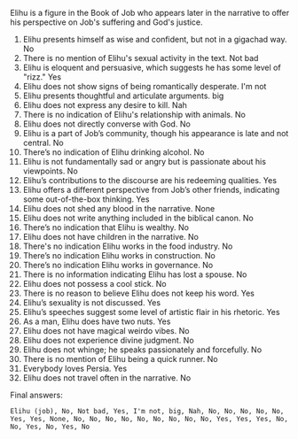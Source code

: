Elihu is a figure in the Book of Job who appears later in the narrative to offer his perspective on Job's suffering and God's justice.

1. Elihu presents himself as wise and confident, but not in a gigachad way. No
2. There is no mention of Elihu's sexual activity in the text. Not bad
3. Elihu is eloquent and persuasive, which suggests he has some level of "rizz." Yes
4. Elihu does not show signs of being romantically desperate. I'm not
5. Elihu presents thoughtful and articulate arguments. big
6. Elihu does not express any desire to kill. Nah
7. There is no indication of Elihu's relationship with animals. No
8. Elihu does not directly converse with God. No
9. Elihu is a part of Job’s community, though his appearance is late and not central. No
10. There’s no indication of Elihu drinking alcohol. No
11. Elihu is not fundamentally sad or angry but is passionate about his viewpoints. No
12. Elihu’s contributions to the discourse are his redeeming qualities. Yes
13. Elihu offers a different perspective from Job’s other friends, indicating some out-of-the-box thinking. Yes
14. Elihu does not shed any blood in the narrative. None
15. Elihu does not write anything included in the biblical canon. No
16. There’s no indication that Elihu is wealthy. No
17. Elihu does not have children in the narrative. No
18. There's no indication Elihu works in the food industry. No
19. There’s no indication Elihu works in construction. No
20. There’s no indication Elihu works in governance. No
21. There is no information indicating Elihu has lost a spouse. No
22. Elihu does not possess a cool stick. No
23. There is no reason to believe Elihu does not keep his word. Yes
24. Elihu’s sexuality is not discussed. Yes
25. Elihu’s speeches suggest some level of artistic flair in his rhetoric. Yes
26. As a man, Elihu does have two nuts. Yes
27. Elihu does not have magical weirdo vibes. No
28. Elihu does not experience divine judgment. No
29. Elihu does not whinge; he speaks passionately and forcefully. No
30. There is no mention of Elihu being a quick runner. No
31. Everybody loves Persia. Yes
32. Elihu does not travel often in the narrative. No

Final answers:

```Elihu (job), No, Not bad, Yes, I'm not, big, Nah, No, No, No, No, No, Yes, Yes, None, No, No, No, No, No, No, No, No, No, Yes, Yes, Yes, No, No, Yes, No, Yes, No```